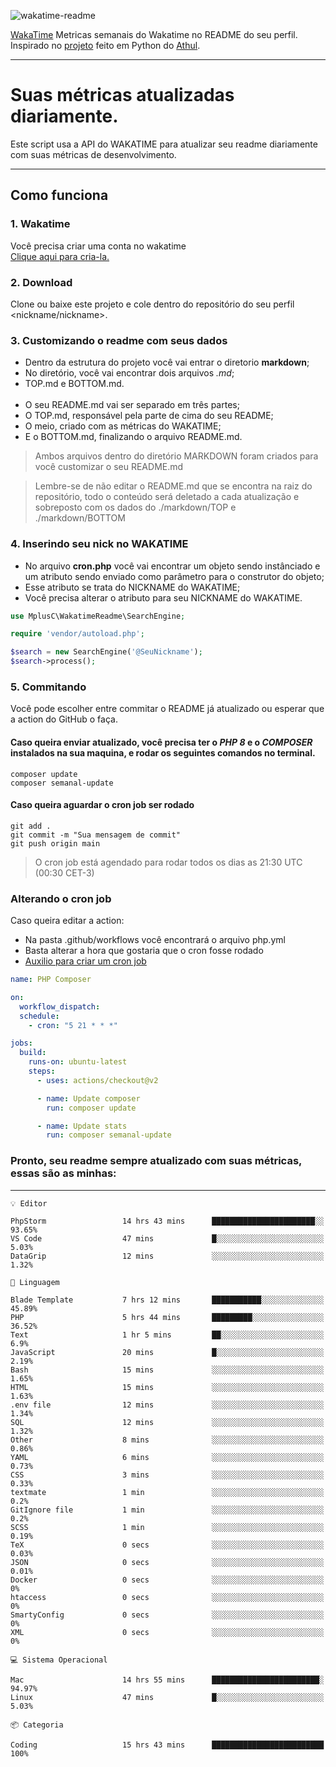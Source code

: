 ![wakatime-readme](https://socialify.git.ci/bymatheus/wakatime-readme/image?description=1&descriptionEditable=M%C3%A9tricas%20semanais%20do%20Wakatime%20no%20seu%20README%20de%20perfil.&font=KoHo&forks=1&language=1&owner=1&pattern=Signal&stargazers=1&theme=Dark)

[WakaTime](https://wakatime.com) Metricas semanais do Wakatime no README do seu perfil. <br>
Inspirado no [projeto](https://github.com/athul/waka-readme) feito em Python do [Athul](https://github.com/athul).
___

# Suas métricas atualizadas diariamente.
Este script usa a API do WAKATIME para atualizar seu readme diariamente com suas métricas de desenvolvimento.

___

## Como funciona

### 1. Wakatime
Você precisa criar uma conta no wakatime <br>
[Clique aqui para cria-la.](https://wakatime.com) 

### 2. Download
Clone ou baixe este projeto e cole dentro do repositório do seu perfil <nickname/nickname>.

### 3. Customizando o readme com seus dados
- Dentro da estrutura do projeto você vai entrar o diretorio **markdown**;  
- No diretório, você vai encontrar dois arquivos *.md*;
- TOP.md e BOTTOM.md.
<br><br>
- O seu README.md vai ser separado em três partes; 
- O TOP.md, responsável pela parte de cima do seu README;
- O meio, criado com as métricas do WAKATIME;
- E o BOTTOM.md, finalizando o arquivo README.md.<br>

> Ambos arquivos dentro do diretório MARKDOWN foram criados para você customizar o seu README.md

> Lembre-se de não editar o README.md que se encontra na raiz do repositório, todo o conteúdo será deletado a cada atualização e sobreposto com os dados do ./markdown/TOP e ./markdown/BOTTOM

### 4. Inserindo seu nick no WAKATIME
- No arquivo **cron.php** você vai encontrar um objeto sendo instânciado e um atributo sendo enviado como parâmetro para o construtor do objeto;
- Esse atributo se trata do NICKNAME do WAKATIME;
- Você precisa alterar o atributo para seu NICKNAME do WAKATIME.

```php
use MplusC\WakatimeReadme\SearchEngine;

require 'vendor/autoload.php';

$search = new SearchEngine('@SeuNickname');
$search->process();
```

### 5. Commitando
Você pode escolher entre commitar o README já atualizado ou esperar que a action do GitHub o faça. <br>

#### Caso queira enviar atualizado, você precisa ter o *PHP 8* e o *COMPOSER* instalados na sua maquina, e rodar os seguintes comandos no terminal.
```composer
composer update
composer semanal-update 
```

#### Caso queira aguardar o cron job ser rodado 
```git 
git add .
git commit -m "Sua mensagem de commit"
git push origin main
```

>O cron job está agendado para rodar todos os dias as 21:30 UTC (00:30 CET-3) 

### Alterando o cron job
Caso queira editar a action:

- Na pasta .github/workflows você encontrará o arquivo php.yml
- Basta alterar a hora que gostaria que o cron fosse rodado
- [Auxilio para criar um cron job](https://crontab.guru)

```yml
name: PHP Composer

on:
  workflow_dispatch:
  schedule:
    - cron: "5 21 * * *"

jobs:
  build:
    runs-on: ubuntu-latest
    steps:
      - uses: actions/checkout@v2

      - name: Update composer
        run: composer update

      - name: Update stats
        run: composer semanal-update
```

### Pronto, seu readme sempre atualizado com suas métricas, essas são as minhas:

___
```text
💡 Editor

PhpStorm                 14 hrs 43 mins      ███████████████████████░░     93.65%
VS Code                  47 mins             █░░░░░░░░░░░░░░░░░░░░░░░░      5.03%
DataGrip                 12 mins             ░░░░░░░░░░░░░░░░░░░░░░░░░      1.32%
```
```text
💬 Linguagem

Blade Template           7 hrs 12 mins       ███████████░░░░░░░░░░░░░░     45.89%
PHP                      5 hrs 44 mins       █████████░░░░░░░░░░░░░░░░     36.52%
Text                     1 hr 5 mins         ██░░░░░░░░░░░░░░░░░░░░░░░       6.9%
JavaScript               20 mins             █░░░░░░░░░░░░░░░░░░░░░░░░      2.19%
Bash                     15 mins             ░░░░░░░░░░░░░░░░░░░░░░░░░      1.65%
HTML                     15 mins             ░░░░░░░░░░░░░░░░░░░░░░░░░      1.63%
.env file                12 mins             ░░░░░░░░░░░░░░░░░░░░░░░░░      1.34%
SQL                      12 mins             ░░░░░░░░░░░░░░░░░░░░░░░░░      1.32%
Other                    8 mins              ░░░░░░░░░░░░░░░░░░░░░░░░░      0.86%
YAML                     6 mins              ░░░░░░░░░░░░░░░░░░░░░░░░░      0.73%
CSS                      3 mins              ░░░░░░░░░░░░░░░░░░░░░░░░░      0.33%
textmate                 1 min               ░░░░░░░░░░░░░░░░░░░░░░░░░       0.2%
GitIgnore file           1 min               ░░░░░░░░░░░░░░░░░░░░░░░░░       0.2%
SCSS                     1 min               ░░░░░░░░░░░░░░░░░░░░░░░░░      0.19%
TeX                      0 secs              ░░░░░░░░░░░░░░░░░░░░░░░░░      0.03%
JSON                     0 secs              ░░░░░░░░░░░░░░░░░░░░░░░░░      0.01%
Docker                   0 secs              ░░░░░░░░░░░░░░░░░░░░░░░░░         0%
htaccess                 0 secs              ░░░░░░░░░░░░░░░░░░░░░░░░░         0%
SmartyConfig             0 secs              ░░░░░░░░░░░░░░░░░░░░░░░░░         0%
XML                      0 secs              ░░░░░░░░░░░░░░░░░░░░░░░░░         0%
```
```text
💻 Sistema Operacional

Mac                      14 hrs 55 mins      ████████████████████████░     94.97%
Linux                    47 mins             █░░░░░░░░░░░░░░░░░░░░░░░░      5.03%
```
```text
📦 Categoria

Coding                   15 hrs 43 mins      █████████████████████████       100%
```

